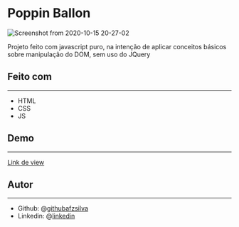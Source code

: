 # Poppin Ballon

![Screenshot from 2020-10-15 20-27-02](/home/afzs/FrontEnd-workspace/javascript/mini_projetos/baloon_poppin/images/print_screen.png)



Projeto feito com javascript puro, na intenção de aplicar conceitos básicos sobre manipulação do DOM, sem uso do JQuery

## Feito com

------

- HTML
- CSS
- JS

## Demo

------

[Link de view](https://hackernoon.com/how-i-learned-html5-css3-in-446-hours-with-8-projects-ng3o3twi)



## Autor

------

- Github: @[githubafzsilva](https://github.com/afzsilva/)
- Linkedin: @[linkedin](https://www.linkedin.com/in/afranioz-analista-programador/)

